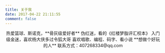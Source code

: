 ```yaml
---
title: 关于我
date: 2017-04-22 21:11:55
comment: false
---
```

<center>
热爱篮球、斯诺克，**骨灰级爱好者**
伪红迷，看的《红楼梦脂评汇校本》
入门级金迷，喜欢杨大侠多过令狐大哥
喜欢唱歌、编程、码字、看小说
**想做个好玩的人**
联系方式：407268334@qq.com
</center>
